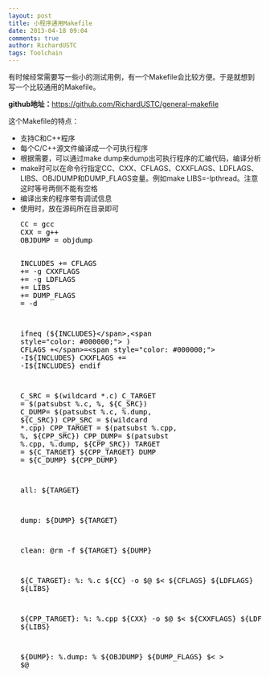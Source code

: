 ```yaml
---
layout: post
title: 小程序通用Makefile
date: 2013-04-18 09:04
comments: true
author: RichardUSTC
tags: Toolchain
---
```

<p>有时候经常需要写一些小的测试用例，有一个Makefile会比较方便。于是就想到写一个比较通用的Makefile。</p>
<p><strong>github地址：</strong><a href="https://github.com/RichardUSTC/general-makefile">https://github.com/RichardUSTC/general-makefile</a></p>
<p>这个Makefile的特点：</p>
<ul>
<li>支持C和C++程序</li>
<li>每个C/C++源文件编译成一个可执行程序</li>
<li>根据需要，可以通过make dump来dump出可执行程序的汇编代码，编译分析</li>
<li>make时可以在命令行指定CC、CXX、CFLAGS、CXXFLAGS、LDFLAGS、LIBS、OBJDUMP和DUMP_FLAGS变量。例如make LIBS=-lpthread。注意这时等号两侧不能有空格</li>
<li>编译出来的程序带有调试信息</li>
<li>使用时，放在源码所在目录即可
<div class="cnblogs_code">
<pre>CC =<span style="color: #000000;"> gcc
CXX </span>=<span style="color: #000000;"> g++
OBJDUMP </span>=<span style="color: #000000;"> objdump

INCLUDES +</span>=<span style="color: #000000;">
CFLAGS +</span>=<span style="color: #000000;"> -g
CXXFLAGS +</span>=<span style="color: #000000;"> -g
LDFLAGS +</span>=<span style="color: #000000;">
LIBS +</span>=<span style="color: #000000;">
DUMP_FLAGS </span>=<span style="color: #000000;"> -d

ifneq (${INCLUDES}</span>,<span style="color: #000000;"> )
    CFLAGS +</span>=<span style="color: #000000;"> -I${INCLUDES}
    CXXFLAGS +</span>=<span style="color: #000000;"> -I${INCLUDES}
endif


C_SRC </span>=<span style="color: #000000;"> $(wildcard *.c)
C_TARGET </span>= $(patsubst %.c, %,<span style="color: #000000;"> ${C_SRC})
C_DUMP</span>= $(patsubst %.c, %.dump,<span style="color: #000000;"> ${C_SRC})
CPP_SRC </span>=<span style="color: #000000;"> $(wildcard *.cpp)
CPP_TARGET </span>= $(patsubst %.cpp, %,<span style="color: #000000;"> ${CPP_SRC})
CPP_DUMP</span>= $(patsubst %.cpp, %.dump,<span style="color: #000000;"> ${CPP_SRC})
TARGET </span>=<span style="color: #000000;"> ${C_TARGET} ${CPP_TARGET}
DUMP </span>=<span style="color: #000000;"> ${C_DUMP} ${CPP_DUMP}

all: ${TARGET}

dump: ${DUMP} ${TARGET}

clean:
    @rm -f ${TARGET} ${DUMP}

${C_TARGET}: %: %.c
    ${CC} -o $@ $&lt; ${CFLAGS} ${LDFLAGS} ${LIBS}

${CPP_TARGET}: %: %.cpp
    ${CXX} -o $@ $&lt; ${CXXFLAGS} ${LDFLAGS} ${LIBS}

${DUMP}: %.dump: %
    ${OBJDUMP} ${DUMP_FLAGS} $&lt; &gt; $@</span></pre>
</div>
<p>&nbsp;</p>
<p>&nbsp;</p>
</li>
</ul>